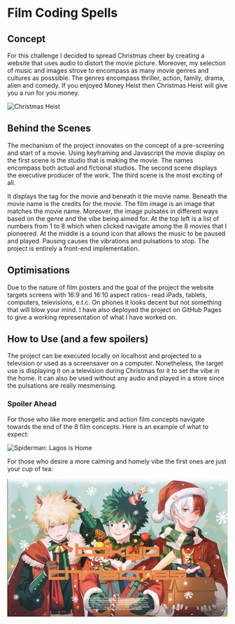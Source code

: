 # Film Coding Spells
## Concept
For this challenge I decided to spread Christmas cheer by creating a website that uses audio to distort the movie picture. Moreover, my selection of music and images strove to encompass as many movie genres and cultures as posssible. The genres encompass thriller, action, family, drama, alien and comedy. If you enjoyed Money Heist then Christmas Heist will give you a run for you money.

![Christmas Heist](action.png)

## Behind the Scenes
The mechanism of the project innovates on the concept of a pre-screening and start of a movie. Using keyframing and Javascript the movie display on the first scene is the studio that is making the movie. The names encompass both actual and fictional studios. The second scene displays the executive producer of the work. The third scene is the most exciting of all.

It displays the tag for the movie and beneath it the movie name. Beneath the movie name is the credits for the movie. The film image is an image that matches the movie name. Moreover, the image pulsates in different ways based on the genre and the vibe being aimed for. At the top left is a list of numbers from 1 to 8 which when clicked navigate among the 8 movies that I pioneered. At the middle is a sound icon that allows the music to be paused and played. Pausing causes the vibrations and pulsations to stop. The project is entirely a front-end implementation.

## Optimisations
Due to the nature of film posters and the goal of the project the website targets screens with 16:9 and 16:10 aspect ratios- read iPads, tablets, computers, televisions, e.t.c. On phones it looks decent but not something that will blow your mind. I have also deployed the project on GitHub Pages to give a working representation of what I have worked on.

## How to Use (and a few spoilers)
The project can be executed locally on localhost and projected to a television or used as a screensaver on a computer. Nonetheless, the target use is displaying it on a television during Christmas for it to set the vibe in the home. It can also be used without any audio and played in a store since the pulsations are really mesmerising.

### Spoiler Ahead
For those who like more energetic and action film concepts navigate towards the end of the 8 film concepts. Here is an example of what to expect:

![Spiderman: Lagos is Home](thriller.png)

For those who desire a more calming and homely vibe the first ones are just your cup of tea:

![Tokyo Christmas](family.png)
